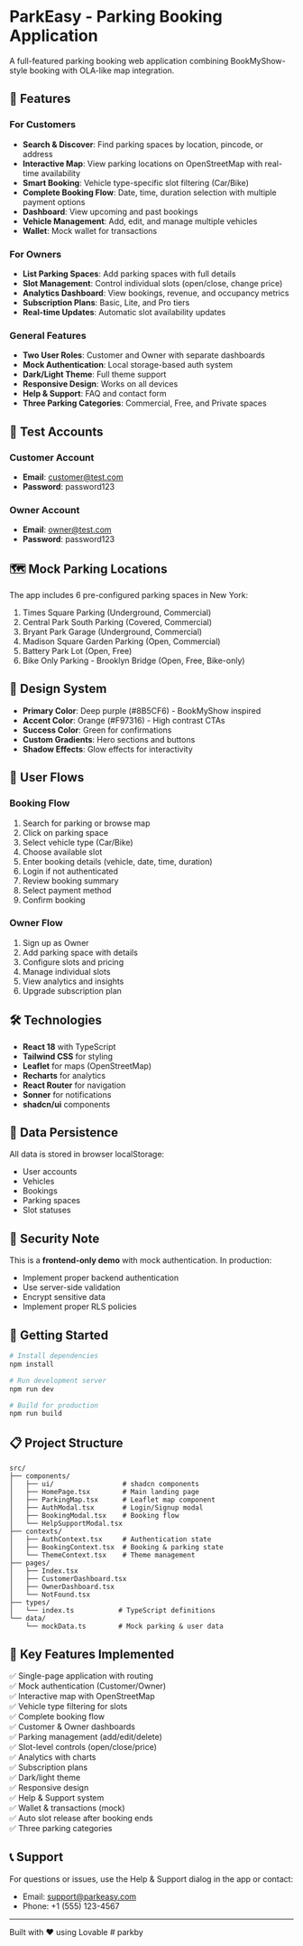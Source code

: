 # ParkEasy - Parking Booking Application

A full-featured parking booking web application combining BookMyShow-style booking with OLA-like map integration.

## 🚀 Features

### For Customers
- **Search & Discover**: Find parking spaces by location, pincode, or address
- **Interactive Map**: View parking locations on OpenStreetMap with real-time availability
- **Smart Booking**: Vehicle type-specific slot filtering (Car/Bike)
- **Complete Booking Flow**: Date, time, duration selection with multiple payment options
- **Dashboard**: View upcoming and past bookings
- **Vehicle Management**: Add, edit, and manage multiple vehicles
- **Wallet**: Mock wallet for transactions

### For Owners
- **List Parking Spaces**: Add parking spaces with full details
- **Slot Management**: Control individual slots (open/close, change price)
- **Analytics Dashboard**: View bookings, revenue, and occupancy metrics
- **Subscription Plans**: Basic, Lite, and Pro tiers
- **Real-time Updates**: Automatic slot availability updates

### General Features
- **Two User Roles**: Customer and Owner with separate dashboards
- **Mock Authentication**: Local storage-based auth system
- **Dark/Light Theme**: Full theme support
- **Responsive Design**: Works on all devices
- **Help & Support**: FAQ and contact form
- **Three Parking Categories**: Commercial, Free, and Private spaces

## 🎯 Test Accounts

### Customer Account
- **Email**: customer@test.com
- **Password**: password123

### Owner Account
- **Email**: owner@test.com
- **Password**: password123

## 🗺️ Mock Parking Locations

The app includes 6 pre-configured parking spaces in New York:
1. Times Square Parking (Underground, Commercial)
2. Central Park South Parking (Covered, Commercial)
3. Bryant Park Garage (Underground, Commercial)
4. Madison Square Garden Parking (Open, Commercial)
5. Battery Park Lot (Open, Free)
6. Bike Only Parking - Brooklyn Bridge (Open, Free, Bike-only)

## 🎨 Design System

- **Primary Color**: Deep purple (#8B5CF6) - BookMyShow inspired
- **Accent Color**: Orange (#F97316) - High contrast CTAs
- **Success Color**: Green for confirmations
- **Custom Gradients**: Hero sections and buttons
- **Shadow Effects**: Glow effects for interactivity

## 📱 User Flows

### Booking Flow
1. Search for parking or browse map
2. Click on parking space
3. Select vehicle type (Car/Bike)
4. Choose available slot
5. Enter booking details (vehicle, date, time, duration)
6. Login if not authenticated
7. Review booking summary
8. Select payment method
9. Confirm booking

### Owner Flow
1. Sign up as Owner
2. Add parking space with details
3. Configure slots and pricing
4. Manage individual slots
5. View analytics and insights
6. Upgrade subscription plan

## 🛠️ Technologies

- **React 18** with TypeScript
- **Tailwind CSS** for styling
- **Leaflet** for maps (OpenStreetMap)
- **Recharts** for analytics
- **React Router** for navigation
- **Sonner** for notifications
- **shadcn/ui** components

## 💾 Data Persistence

All data is stored in browser localStorage:
- User accounts
- Vehicles
- Bookings
- Parking spaces
- Slot statuses

## 🔐 Security Note

This is a **frontend-only demo** with mock authentication. In production:
- Implement proper backend authentication
- Use server-side validation
- Encrypt sensitive data
- Implement proper RLS policies

## 🚦 Getting Started

```bash
# Install dependencies
npm install

# Run development server
npm run dev

# Build for production
npm run build
```

## 📋 Project Structure

```
src/
├── components/
│   ├── ui/                 # shadcn components
│   ├── HomePage.tsx        # Main landing page
│   ├── ParkingMap.tsx      # Leaflet map component
│   ├── AuthModal.tsx       # Login/Signup modal
│   ├── BookingModal.tsx    # Booking flow
│   └── HelpSupportModal.tsx
├── contexts/
│   ├── AuthContext.tsx     # Authentication state
│   ├── BookingContext.tsx  # Booking & parking state
│   └── ThemeContext.tsx    # Theme management
├── pages/
│   ├── Index.tsx
│   ├── CustomerDashboard.tsx
│   ├── OwnerDashboard.tsx
│   └── NotFound.tsx
├── types/
│   └── index.ts           # TypeScript definitions
└── data/
    └── mockData.ts        # Mock parking & user data
```

## 🎯 Key Features Implemented

✅ Single-page application with routing  
✅ Mock authentication (Customer/Owner)  
✅ Interactive map with OpenStreetMap  
✅ Vehicle type filtering for slots  
✅ Complete booking flow  
✅ Customer & Owner dashboards  
✅ Parking management (add/edit/delete)  
✅ Slot-level controls (open/close/price)  
✅ Analytics with charts  
✅ Subscription plans  
✅ Dark/light theme  
✅ Responsive design  
✅ Help & Support system  
✅ Wallet & transactions (mock)  
✅ Auto slot release after booking ends  
✅ Three parking categories  

## 📞 Support

For questions or issues, use the Help & Support dialog in the app or contact:
- Email: support@parkeasy.com
- Phone: +1 (555) 123-4567

---

Built with ❤️ using Lovable
#   p a r k b y  
 